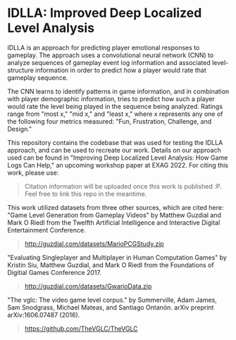 # IDLLA: Improved Deep Localized Level Analysis
IDLLA is an approach for predicting player emotional responses to gameplay. 
The approach uses a convolutional neural network (CNN) to analyze sequences of gameplay event log information 
and associated level-structure information in order to predict how a player would rate that gameplay sequence.

The CNN learns to identify patterns in game information, and in combination with player demographic information, tries to predict how
such a player would rate the level being played in the sequence being analyzed. Ratings range from "most x," "mid x," and "least x," where
x represents any one of the following four metrics measured: "Fun, Frustration, Challenge, and Design."

This repository contains the codebase that was used for testing the IDLLA approach, and can be used to recreate our work.
Details on our approach used can be found in "Improving Deep Localized Level Analysis: How Game Logs Can Help," an upcoming workshop paper at EXAG 2022.
For citing this work, please use:

> Citation information will be uploaded once this work is published :P. Feel free to link this repo in the meantime.

This work utilized datasets from three other sources, which are cited here:
"Game Level Generation from Gameplay Videos" by Matthew Guzdial and Mark O Riedl from the Twelfth Artificial Intelligence and Interactive Digital Entertainment Conference. 
> http://guzdial.com/datasets/MarioPCGStudy.zip

"Evaluating Singleplayer and Multiplayer in Human Computation Games" by Kristin Siu, Matthew Guzdial, and Mark O Riedl from the Foundations of Digitial Games Conference 2017. 
> http://guzdial.com/datasets/GwarioData.zip

"The vglc: The video game level corpus." by Summerville, Adam James, Sam Snodgrass, Michael Mateas, and Santiago Ontanón. arXiv preprint arXiv:1606.07487 (2016).
> https://github.com/TheVGLC/TheVGLC

